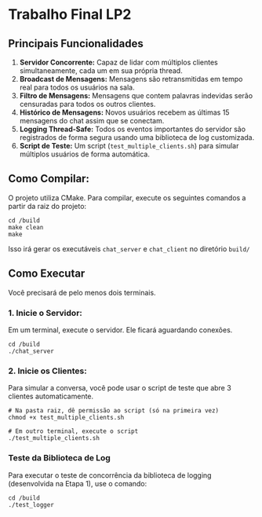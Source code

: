 # Trabalho Final LP2

## Principais Funcionalidades
1. **Servidor Concorrente:** Capaz de lidar com múltiplos clientes simultaneamente, cada um em sua própria thread.
2. **Broadcast de Mensagens:** Mensagens são retransmitidas em tempo real para todos os usuários na sala.
3. **Filtro de Mensagens:** Mensagens que contem palavras indevidas serão censuradas para todos os outros clientes.
4. **Histórico de Mensagens:** Novos usuários recebem as últimas 15 mensagens do chat assim que se conectam.
5. **Logging Thread-Safe:** Todos os eventos importantes do servidor são registrados de forma segura usando uma biblioteca de log customizada.
6. **Script de Teste:** Um script (`test_multiple_clients.sh`) para simular múltiplos usuários de forma automática.

## Como Compilar:
O projeto utiliza CMake. Para compilar, execute os seguintes comandos a partir da raiz do projeto:
```
cd /build
make clean
make
```
Isso irá gerar os executáveis `chat_server` e `chat_client` no diretório `build/`

## Como Executar
Você precisará de pelo menos dois terminais.

### 1. Inicie o Servidor:
Em um terminal, execute o servidor. Ele ficará aguardando conexões.
```
cd /build
./chat_server
```

### 2. Inicie os Clientes:
Para simular a conversa, você pode usar o script de teste que abre 3 clientes automaticamente.
```
# Na pasta raiz, dê permissão ao script (só na primeira vez)
chmod +x test_multiple_clients.sh

# Em outro terminal, execute o script
./test_multiple_clients.sh
```

### Teste da Biblioteca de Log
Para executar o teste de concorrência da biblioteca de logging (desenvolvida na Etapa 1), use o comando:
```
cd /build
./test_logger
```
